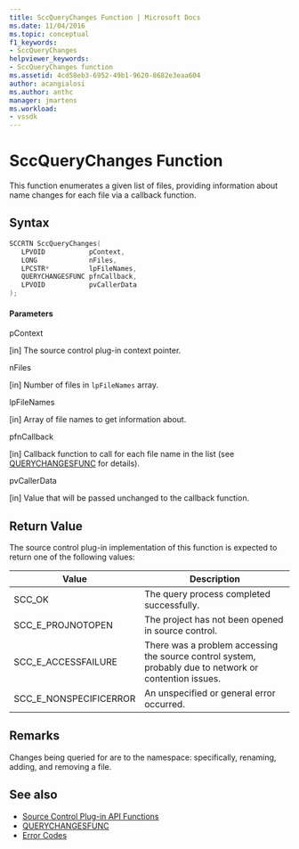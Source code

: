```yaml
---
title: SccQueryChanges Function | Microsoft Docs
ms.date: 11/04/2016
ms.topic: conceptual
f1_keywords:
- SccQueryChanges
helpviewer_keywords:
- SccQueryChanges function
ms.assetid: 4cd58eb3-6952-49b1-9620-8682e3eaa604
author: acangialosi
ms.author: anthc
manager: jmartens
ms.workload:
- vssdk
---
```

# SccQueryChanges Function
This function enumerates a given list of files, providing information about name changes for each file via a callback function.

## Syntax

```cpp
SCCRTN SccQueryChanges(
   LPVOID           pContext,
   LONG             nFiles,
   LPCSTR*          lpFileNames,
   QUERYCHANGESFUNC pfnCallback,
   LPVOID           pvCallerData
);
```

#### Parameters
 pContext

[in] The source control plug-in context pointer.

 nFiles

[in] Number of files in `lpFileNames` array.

 lpFileNames

[in] Array of file names to get information about.

 pfnCallback

[in] Callback function to call for each file name in the list (see [QUERYCHANGESFUNC](../extensibility/querychangesfunc.md) for details).

 pvCallerData

[in] Value that will be passed unchanged to the callback function.

## Return Value
 The source control plug-in implementation of this function is expected to return one of the following values:

|Value|Description|
|-----------|-----------------|
|SCC_OK|The query process completed successfully.|
|SCC_E_PROJNOTOPEN|The project has not been opened in source control.|
|SCC_E_ACCESSFAILURE|There was a problem accessing the source control system, probably due to network or contention issues.|
|SCC_E_NONSPECIFICERROR|An unspecified or general error occurred.|

## Remarks
 Changes being queried for are to the namespace: specifically, renaming, adding, and removing a file.

## See also
- [Source Control Plug-in API Functions](../extensibility/source-control-plug-in-api-functions.md)
- [QUERYCHANGESFUNC](../extensibility/querychangesfunc.md)
- [Error Codes](../extensibility/error-codes.md)
